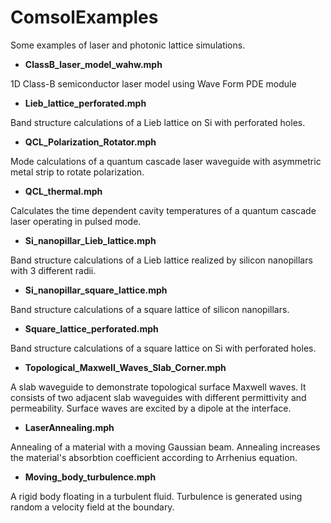 # ComsolExamples
Some examples of laser and photonic lattice simulations.

* **ClassB_laser_model_wahw.mph** 

1D Class-B semiconductor laser model using Wave Form PDE module
* **Lieb_lattice_perforated.mph** 

Band structure calculations of a Lieb lattice on Si with perforated holes.
* **QCL_Polarization_Rotator.mph** 

Mode calculations of a quantum cascade laser waveguide with asymmetric metal strip to rotate polarization.
* **QCL_thermal.mph** 

Calculates the time dependent cavity temperatures of a quantum cascade laser operating in pulsed mode.
* **Si_nanopillar_Lieb_lattice.mph** 

Band structure calculations of a Lieb lattice realized by silicon nanopillars with 3 different radii.
* **Si_nanopillar_square_lattice.mph** 

Band structure calculations of a square lattice of silicon nanopillars.
* **Square_lattice_perforated.mph** 

Band structure calculations of a square lattice on Si with perforated holes.

* **Topological_Maxwell_Waves_Slab_Corner.mph**

A slab waveguide to demonstrate topological surface Maxwell waves. It consists of two adjacent slab waveguides with different permittivity and permeability. Surface waves are excited by a dipole at the interface.

* **LaserAnnealing.mph**

Annealing of a material with a moving Gaussian beam. Annealing increases the material's absorbtion coefficient according to Arrhenius equation.

* **Moving_body_turbulence.mph**

A rigid body floating in a turbulent fluid. Turbulence is generated using random a velocity field at the boundary.
